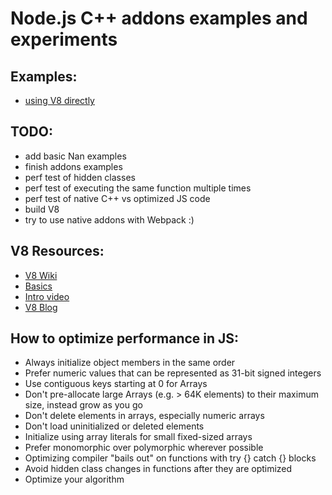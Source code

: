 # Node.js C++ addons examples and experiments

## Examples:
* [using V8 directly](./v8)

## TODO:
* add basic Nan examples
* finish addons examples
* perf test of hidden classes
* perf test of executing the same function multiple times
* perf test of native C++ vs optimized JS code
* build V8
* try to use native addons with Webpack :)

## V8 Resources:
* [V8 Wiki](https://github.com/v8/v8/wiki)
* [Basics](https://developers.google.com/v8/)
* [Intro video](https://www.youtube.com/watch?v=UJPdhx5zTaw)
* [V8 Blog](http://v8project.blogspot.com/)

## How to optimize performance in JS:
* Always initialize object members in the same order
* Prefer numeric values that can be represented as 31-bit signed integers
* Use contiguous keys starting at 0 for Arrays
* Don't pre-allocate large Arrays (e.g. > 64K elements) to their maximum size, instead grow as you go
* Don't delete elements in arrays, especially numeric arrays
* Don't load uninitialized or deleted elements
* Initialize using array literals for small fixed-sized arrays
* Prefer monomorphic over polymorphic wherever possible
* Optimizing compiler "bails out" on functions with try {} catch {} blocks
* Avoid hidden class changes in functions after they are optimized
* Optimize your algorithm